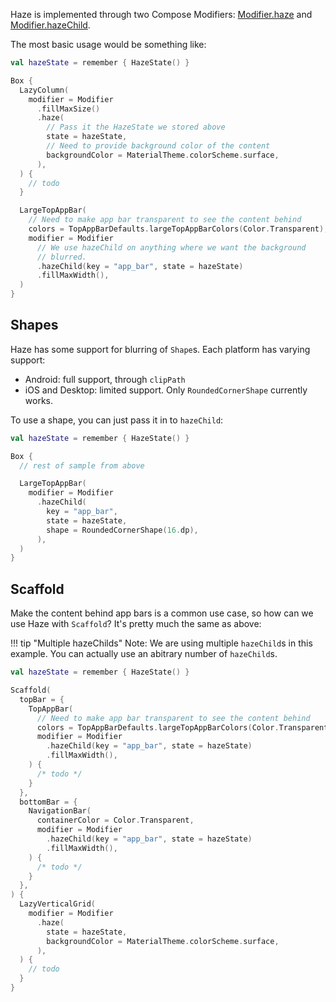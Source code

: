 Haze is implemented through two Compose Modifiers: [Modifier.haze](../api/haze/dev.chrisbanes.haze/haze.html) and [Modifier.hazeChild](../api/haze/dev.chrisbanes.haze/haze-child.html).

The most basic usage would be something like:

``` kotlin hl_lines="1 7-12 21-23"
val hazeState = remember { HazeState() } 

Box {
  LazyColumn(
    modifier = Modifier
      .fillMaxSize()
      .haze(
        // Pass it the HazeState we stored above
        state = hazeState,
        // Need to provide background color of the content
        backgroundColor = MaterialTheme.colorScheme.surface,
      ),
  ) {
    // todo
  }

  LargeTopAppBar(
    // Need to make app bar transparent to see the content behind
    colors = TopAppBarDefaults.largeTopAppBarColors(Color.Transparent),
    modifier = Modifier
      // We use hazeChild on anything where we want the background
      // blurred.
      .hazeChild(key = "app_bar", state = hazeState)
      .fillMaxWidth(),
  )
}
```

## Shapes

Haze has some support for blurring of `Shape`s. Each platform has varying support:

- Android: full support, through `clipPath`
- iOS and Desktop: limited support. Only `RoundedCornerShape` currently works.

To use a shape, you can just pass it in to `hazeChild`:

``` kotlin hl_lines="11"
val hazeState = remember { HazeState() } 

Box {
  // rest of sample from above

  LargeTopAppBar(
    modifier = Modifier
      .hazeChild(
        key = "app_bar",
        state = hazeState,
        shape = RoundedCornerShape(16.dp),
      ),
  )
}
```


## Scaffold

Make the content behind app bars is a common use case, so how can we use Haze with `Scaffold`? It's pretty much the same as above:

!!! tip "Multiple hazeChilds"
    Note: We are using multiple `hazeChild`s in this example. You can actually use an abitrary number of `hazeChild`s.

``` kotlin
val hazeState = remember { HazeState() } 

Scaffold(
  topBar = {
    TopAppBar(
      // Need to make app bar transparent to see the content behind
      colors = TopAppBarDefaults.largeTopAppBarColors(Color.Transparent),
      modifier = Modifier
        .hazeChild(key = "app_bar", state = hazeState)
        .fillMaxWidth(),
    ) {
      /* todo */
    }
  },
  bottomBar = {
    NavigationBar(
      containerColor = Color.Transparent,
      modifier = Modifier
        .hazeChild(key = "app_bar", state = hazeState)
        .fillMaxWidth(),
    ) {
      /* todo */
    }
  },
) {
  LazyVerticalGrid(
    modifier = Modifier
      .haze(
        state = hazeState,
        backgroundColor = MaterialTheme.colorScheme.surface,
      ),
  ) {
    // todo
  }
}
```
